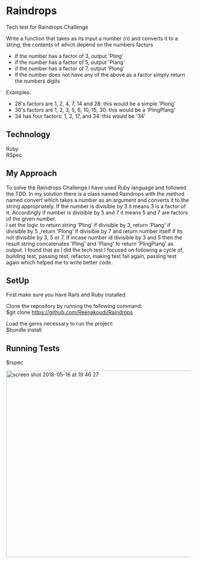 # Raindrops

Tech test for Raindrops Challenge

Write a function that takes as its input a number (n) and converts it to a string, the contents of which depend on the numbers factors

- if the number has a factor of 3, output 'Pling'
- if the number has a factor of 5, output 'Plang'
- if the number has a factor of 7, output 'Plong'
- if the number does not have any of the above as a factor simply return the numbers digits

Examples:
- 28's factors are 1, 2, 4, 7, 14 and 28: this would be a simple 'Plong'
- 30's factors are 1, 2, 3, 5, 6, 10, 15, 30: this would be a 'PlingPlang'
- 34 has four factors: 1, 2, 17, and 34: this would be '34'

## Technology  
Ruby  
RSpec  

## My Approach  

To solve the Raindrops Challenge I have used Ruby language and followed the TDD. In my solution there is a class named Raindrops with the method named convert which takes a number as an argument and converts it to the string appropriately. If the number is divisible by 3 it means 3 is a factor of it. Accordingly if number is divisible by 5 and 7 it means 5 and 7 are factors of the given number.  
I set the logic to return string 'Pling' if divisible by 3, return 'Plang' if divisible by 5 ,return 'Plong' if divisible by 7 and return number itself if its not divisible by 3, 5 or 7. If incase number id divisible by 3 and 5 then the result string concatenates 'Pling' and 'Plang' to return 'PlingPlang' as output. I found that as I did the tech test I focused on following a cycle of, building test, passing test, refactor, making test fail again, passing test again which helped me to write better code.

## SetUp

First make sure you have Rails and Ruby installed.  

Clone the repository by running the following command:  
$git clone https://github.com/Reenakoudi/Raindrops  

Load the gems necessary to run the project:  
$bundle install

## Running Tests
$rspec

<img width="509" alt="screen shot 2018-05-16 at 19 46 27" src="https://user-images.githubusercontent.com/34460965/40137295-ed5a95fc-5941-11e8-9c8a-c63499898ea1.png">

